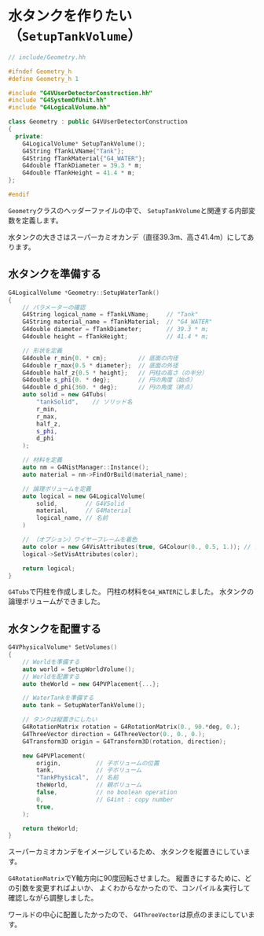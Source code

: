 # 水タンクを作りたい（``SetupTankVolume``）

```cpp
// include/Geometry.hh

#ifndef Geometry_h
#define Geometry_h 1

#include "G4VUserDetectorConstruction.hh"
#include "G4SystemOfUnit.hh"
#include "G4LogicalVolume.hh"

class Geometry : public G4VUserDetectorConstruction
{
  private:
    G4LogicalVolume* SetupTankVolume();
    G4String fTankLVName{"Tank"};
    G4String fTankMaterial{"G4_WATER"};
    G4double fTankDiameter = 39.3 * m;
    G4double fTankHeight = 41.4 * m;
};

#endif
```

``Geometry``クラスのヘッダーファイルの中で、
``SetupTankVolume``と関連する内部変数を定義します。

水タンクの大きさはスーパーカミオカンデ（直径39.3m、高さ41.4m）にしてあります。

## 水タンクを準備する

```cpp
G4LogicalVolume *Geometry::SetupWaterTank()
{
    // パラメーターの確認
    G4String logical_name = fTankLVName;     // "Tank"
    G4String material_name = fTankMaterial;  // "G4_WATER"
    G4double diameter = fTankDiameter;       // 39.3 * m;
    G4double height = fTankHeight;           // 41.4 * m;

    // 形状を定義
    G4double r_min{0. * cm};         // 底面の内径
    G4double r_max{0.5 * diameter};  // 底面の外径
    G4double half_z{0.5 * height};   // 円柱の高さ（の半分）
    G4double s_phi{0. * deg};        // 円の角度（始点）
    G4double d_phi{360. * deg};      // 円の角度（終点）
    auto solid = new G4Tubs(
        "tankSolid",    // ソリッド名
        r_min,
        r_max,
        half_z,
        s_phi,
        d_phi
    );

    // 材料を定義
    auto nm = G4NistManager::Instance();
    auto material = nm->FindOrBuild(material_name);

    // 論理ボリュームを定義
    auto logical = new G4LogicalVolume(
        solid,        // G4VSolid
        material,     // G4Material
        logical_name, // 名前
    )

    // （オプション）ワイヤーフレームを着色
    auto color = new G4VisAttributes(true, G4Colour(0., 0.5, 1.)); // 青系
    logical->SetVisAttributes(color);

    return logical;
}
```

``G4Tubs``で円柱を作成しました。
円柱の材料を``G4_WATER``にしました。
水タンクの論理ボリュームができました。

## 水タンクを配置する

```cpp
G4VPhysicalVolume* SetVolumes()
{
    // Worldを準備する
    auto world = SetupWorldVolume();
    // Worldを配置する
    auto theWorld = new G4PVPlacement{...};

    // WaterTankを準備する
    auto tank = SetupWaterTankVolume();

    // タンクは縦置きにしたい
    G4RotationMatrix rotation = G4RotationMatrix(0., 90.*deg, 0.);
    G4ThreeVector direction = G4ThreeVector(0., 0., 0.);
    G4Transform3D origin = G4Transform3D(rotation, direction);

    new G4PVPlacement(
        origin,          // 子ボリュームの位置
        tank,            // 子ボリューム
        "TankPhysical",  // 名前
        theWorld,        // 親ボリューム
        false,           // no boolean operation
        0,               // G4int : copy number
        true,
    );

    return theWorld;
}
```

スーパーカミオカンデをイメージしているため、
水タンクを縦置きにしています。

``G4RotationMatrix``でY軸方向に90度回転させました。
縦置きにするために、どの引数を変更すればよいか、
よくわからなかったので、コンパイル＆実行して確認しながら調整しました。

ワールドの中心に配置したかったので、
``G4ThreeVector``は原点のままにしています。
